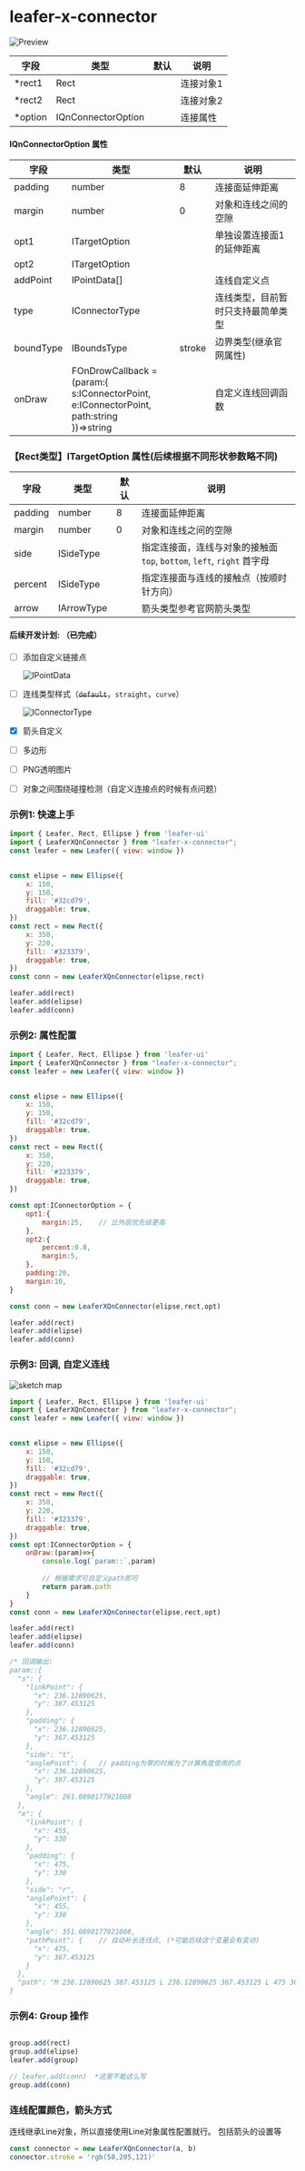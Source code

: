 # leafer-x-connector
![Preview](https://github.com/qlynick/leafer-x-connector/blob/main/playground/assets/preview.gif)

| 字段    | 类型               | 默认 | 说明      |
| --------- | -------------------- | ------ | ----------- |
| *rect1  | Rect               |      | 连接对象1 |
| *rect2  | Rect               |      | 连接对象2 |
| *option | IQnConnectorOption |      | 连接属性  |


#### IQnConnectorOption 属性

| 字段      | 类型                                                                                                      | 默认 | 说明                               |
| ----------- | ----------------------------------------------------------------------------------------------------------- | ------ | ------------------------------------ |
| padding   | number                                                                                                    | 8    | 连接面延伸距离                     |
| margin    | number                                                                                                    | 0    | 对象和连线之间的空隙               |
| opt1      | ITargetOption                                                                                             |      | 单独设置连接面1的延伸距离          |
| opt2      | ITargetOption                                                                                             |      |                                    |
| addPoint  | IPointData[]                                                                                              |      | 连线自定义点                       |
| type      | IConnectorType                                                                                            |      | 连线类型，目前暂时只支持最简单类型 |
| boundType | IBoundsType                                                                                               |  stroke    | 边界类型(继承官网属性)                             |
| onDraw    | FOnDrowCallback = (param:{<br />  s:IConnectorPoint,<br />  e:IConnectorPoint,<br />  path:string<br />})\=\>string | <br />   | 自定义连线回调函数                 |


### 【Rect类型】ITargetOption 属性(后续根据不同形状参数略不同)

| 字段    | 类型       | 默认 | 说明                                          |
| --------- | ------------ | ------ | ----------------------------------------------- |
| padding | number     | 8    | 连接面延伸距离                                |
| margin  | number     | 0    | 对象和连线之间的空隙                          |
| side    | ISideType  |      | 指定连接面，连线与对象的接触面<br/>`top`, `bottom`, `left`, `right` 首字母 |
| percent | ISideType  |      | 指定连接面与连线的接触点（按顺时针方向）                  |
| arrow   | IArrowType |      | 箭头类型参考官网箭头类型                      |

#### 后续开发计划: （~~已完成~~）

* [ ] 添加自定义链接点

  ![IPointData](https://github.com/qlynick/leafer-x-connector/blob/main/playground/assets/image2.png)
* [ ] 连线类型样式（~~`default`~~，`straight`，`curve`）

  ![IConnectorType](https://github.com/qlynick/leafer-x-connector/blob/main/playground/assets/image3.png)
* [X] 箭头自定义
* [ ] 多边形
* [ ] PNG透明图片
* [ ] 对象之间围绕碰撞检测（自定义连接点的时候有点问题）

### 示例1: 快速上手

```js
import { Leafer, Rect, Ellipse } from 'leafer-ui'
import { LeaferXQnConnector } from "leafer-x-connector";
const leafer = new Leafer({ view: window })
 

const elipse = new Ellipse({ 
    x: 150, 
    y: 150,  
    fill: '#32cd79',  
    draggable: true,
}) 
const rect = new Rect({ 
    x: 350,
    y: 220,
    fill: '#323379', 
    draggable: true,
}) 
const conn = new LeaferXQnConnector(elipse,rect) 

leafer.add(rect)
leafer.add(elipse)
leafer.add(conn)
```

### 示例2: 属性配置

```js
import { Leafer, Rect, Ellipse } from 'leafer-ui'
import { LeaferXQnConnector } from "leafer-x-connector";
const leafer = new Leafer({ view: window })
 

const elipse = new Ellipse({ 
    x: 150, 
    y: 150,  
    fill: '#32cd79',  
    draggable: true,
}) 
const rect = new Rect({ 
    x: 350,
    y: 220,
    fill: '#323379', 
    draggable: true,
}) 

const opt:IConnectorOption = {
    opt1:{
        margin:25,    // 比外层优先级更高
    },
    opt2:{
        percent:0.8,
        margin:5,
    },
    padding:20,
    margin:10,
}

const conn = new LeaferXQnConnector(elipse,rect,opt) 

leafer.add(rect)
leafer.add(elipse)
leafer.add(conn)
```


### 示例3: 回调, 自定义连线

![sketch map](https://github.com/qlynick/leafer-x-connector/blob/main/playground/assets/image1.png)

```js
import { Leafer, Rect, Ellipse } from 'leafer-ui'
import { LeaferXQnConnector } from "leafer-x-connector";
const leafer = new Leafer({ view: window })
 

const elipse = new Ellipse({ 
    x: 150, 
    y: 150,  
    fill: '#32cd79',  
    draggable: true,
}) 
const rect = new Rect({ 
    x: 350,
    y: 220,
    fill: '#323379', 
    draggable: true,
}) 
const opt:IConnectorOption = {
    onDraw:(param)=>{
        console.log(`param::`,param)
        
        // 根据需求可自定义path即可
        return param.path   
    }
}
const conn = new LeaferXQnConnector(elipse,rect,opt) 

leafer.add(rect)
leafer.add(elipse)
leafer.add(conn)

/* 回调输出:
param::{
  "s": {
    "linkPoint": {
      "x": 236.12890625,
      "y": 387.453125
    },
    "padding": {
      "x": 236.12890625,
      "y": 367.453125
    },
    "side": "t",
    "anglePoint": {   // padding为零的时候为了计算角度使用的点
      "x": 236.12890625,
      "y": 387.453125
    },
    "angle": 261.0890177921008
  },
  "e": {
    "linkPoint": {
      "x": 455,
      "y": 330
    },
    "padding": {
      "x": 475,
      "y": 330
    },
    "side": "r",
    "anglePoint": {
      "x": 455,
      "y": 330
    },
    "angle": 351.0890177921008,
    "pathPoint": {    // 自动补长连线点, (*可能后续这个变量会有变动)
      "x": 475,
      "y": 367.453125
    }
  },
  "path": "M 236.12890625 387.453125 L 236.12890625 367.453125 L 475 367.453125 L 475 330 L 455 330"
}
```

### 示例4: Group 操作

```js

group.add(rect)
group.add(elipse)
leafer.add(group)

// leafer.add(conn)  *这里不能这么写
group.add(conn)

```

### 连线配置颜色，箭头方式
连线继承Line对象，所以直接使用Line对象属性配置就行。 包括箭头的设置等

```js
const connector = new LeaferXQnConnector(a, b)
connector.stroke = 'rgb(50,205,121)'
```
